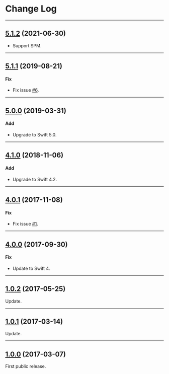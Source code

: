 # Change Log

-----

## [5.1.2](https://github.com/EFPrefix/EFAutoScrollLabel/releases/tag/5.1.2) (2021-06-30)

- Support SPM.

---

## [5.1.1](https://github.com/EFPrefix/EFAutoScrollLabel/releases/tag/5.1.1) (2019-08-21)

#### Fix

* Fix issue [#6](https://github.com/EFPrefix/EFAutoScrollLabel/issues/6).

---

## [5.0.0](https://github.com/EFPrefix/EFAutoScrollLabel/releases/tag/5.0.0) (2019-03-31)

#### Add

* Upgrade to Swift 5.0.

---

## [4.1.0](https://github.com/EFPrefix/EFAutoScrollLabel/releases/tag/4.1.0) (2018-11-06)

#### Add

* Upgrade to Swift 4.2.

---

## [4.0.1](https://github.com/EFPrefix/EFAutoScrollLabel/releases/tag/4.0.1) (2017-11-08)

#### Fix

* Fix issue [#1](https://github.com/EFPrefix/EFAutoScrollLabel/issues/1).

---

## [4.0.0](https://github.com/EFPrefix/EFAutoScrollLabel/releases/tag/4.0.0) (2017-09-30)

#### Fix

* Update to Swift 4.

---

## [1.0.2](https://github.com/EFPrefix/EFAutoScrollLabel/releases/tag/1.0.2) (2017-05-25)

Update.

---

## [1.0.1](https://github.com/EFPrefix/EFAutoScrollLabel/releases/tag/1.0.1) (2017-03-14)

Update.

---

## [1.0.0](https://github.com/EFPrefix/EFAutoScrollLabel/releases/tag/1.0.0) (2017-03-07)

First public release.
